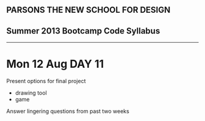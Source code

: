 ## PARSONS THE NEW SCHOOL FOR DESIGN
## Summer 2013 Bootcamp Code Syllabus
--------------------------------------------------------

# Mon 12 Aug DAY 11

Present options for final project

* drawing tool
* game

Answer lingering questions from past two weeks